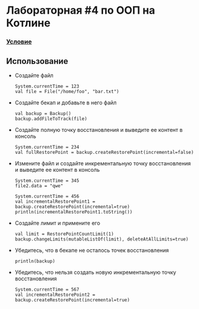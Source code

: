 # Лабораторная #4 по ООП на Котлине

### [Условие](https://reports.artrey.ru/task/15/)

## Использование

* Создайте файл
    ```
    System.currentTime = 123
    val file = File("/home/foo", "bar.txt")
    ```
  
* Создайте бекап и добавьте в него файл
    ```
    val backup = Backup()
    backup.addFileToTrack(file)
    ```
  
* Создайте полную точку восстановления и выведите ее контент в консоль
    ```
    System.currentTime = 234
    val fullRestorePoint = backup.createRestorePoint(incremental=false)
    ```
  
* Измените файл и создайте инкрементальную точку восстановления и выведите ее контент в консоль
    ```
    System.currentTime = 345
    file2.data = "qwe"

    System.currentTime = 456
    val incrementalRestorePoint1 = backup.createRestorePoint(incremental=true)
    println(incrementalRestorePoint1.toString())
    ```
  
* Создайте лимит и примените его
    ```
    val limit = RestorePointCountLimit(1)
    backup.changeLimits(mutableListOf(limit), deleteAtAllLimits=true)
    ```

* Убедитесь, что в бекапе не осталось точек восстановления
    ```
    println(backup)
    ```
  
* Убедитесь, что нельзя создать новую инкрементальную точку восстановления
    ```
    System.currentTime = 567
    val incrementalRestorePoint2 = backup.createRestorePoint(incremental=true)
    ```
